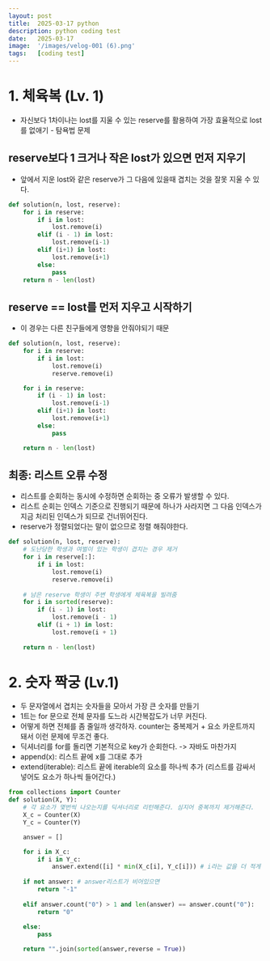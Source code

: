 ```yaml
---
layout: post
title:  2025-03-17 python
description: python coding test
date:   2025-03-17
image:  '/images/velog-001 (6).png'
tags:   [coding test]
---
```

# 1. 체육복 (Lv. 1)
- 자신보다 1차이나는 lost를 지울 수 있는 reserve를 활용하여 가장 효율적으로 lost를 없애기 - 탐욕법 문제

## reserve보다 1 크거나 작은 lost가 있으면 먼저 지우기
- 앞에서 지운 lost와 같은 reserve가 그 다음에 있을때 겹치는 것을 잘못 지울 수 있다.
```python
def solution(n, lost, reserve):    
    for i in reserve:
        if i in lost:
            lost.remove(i)
        elif (i - 1) in lost:
            lost.remove(i-1)
        elif (i+1) in lost:
            lost.remove(i+1)
        else:
            pass
    return n - len(lost)
```

## reserve == lost를 먼저 지우고 시작하기
- 이 경우는 다른 친구들에게 영향을 안줘야되기 때문
```python
def solution(n, lost, reserve):    
    for i in reserve:
        if i in lost:
            lost.remove(i)
            reserve.remove(i)

    for i in reserve:
        if (i - 1) in lost:
            lost.remove(i-1)
        elif (i+1) in lost:
            lost.remove(i+1)
        else:
            pass

    return n - len(lost)
```

## 최종: 리스트 오류 수정
- 리스트를 순회하는 동시에 수정하면 순회하는 중 오류가 발생할 수 있다.
- 리스트 순회는 인덱스 기준으로 진행되기 때문에 하나가 사라지면 그 다음 인덱스가 지금 처리된 인덱스가 되므로 건너뛰어진다.
- reserve가 정렬되었다는 말이 없으므로 정렬 해줘야한다.
```python
def solution(n, lost, reserve):
    # 도난당한 학생과 여벌이 있는 학생이 겹치는 경우 제거
    for i in reserve[:]:
        if i in lost:
            lost.remove(i)
            reserve.remove(i)
    
    # 남은 reserve 학생이 주변 학생에게 체육복을 빌려줌
    for i in sorted(reserve):
        if (i - 1) in lost:
            lost.remove(i - 1)
        elif (i + 1) in lost:
            lost.remove(i + 1)
    
    return n - len(lost)
```

# 2. 숫자 짝궁 (Lv.1)
- 두 문자열에서 겹치는 숫자들을 모아서 가장 큰 숫자를 만들기
- 1트는 for 문으로 전체 문자를 도느라 시간복잡도가 너무 커진다.
- 어떻게 하면 전체를 좀 줄일까 생각하자. counter는 중복제거 + 요소 카운트까지 돼서 이런 문제에 무조건 좋다.
- 딕셔너리를 for를 돌리면 기본적으로 key가 순회한다. -> 자바도 마찬가지
- append(x): 리스트 끝에 x를 그대로 추가
- extend(iterable): 리스트 끝에 iterable의 요소를 하나씩 추가 (리스트를 감싸서 넣어도 요소가 하나씩 들어간다.)
```python
from collections import Counter
def solution(X, Y):
    # 각 요소가 몇번씩 나오는지를 딕셔너리로 리턴해준다. 심지어 중복까지 제거해준다.
    X_c = Counter(X)
    Y_c = Counter(Y)

    answer = []

    for i in X_c:
        if i in Y_c:
            answer.extend([i] * min(X_c[i], Y_c[i])) # i라는 값을 더 적게 들어있는 만큼 리스트에 추가한다.
    
    if not answer: # answer리스트가 비어있으면
        return "-1"
    
    elif answer.count("0") > 1 and len(answer) == answer.count("0"):
        return "0"
    
    else:
        pass

    return "".join(sorted(answer,reverse = True))
```

